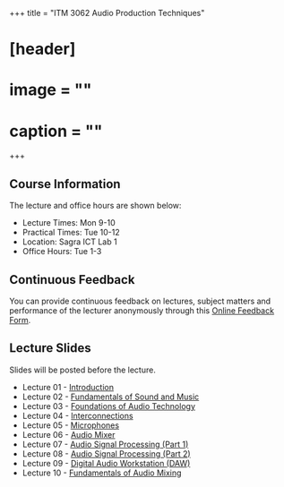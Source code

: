 +++
title = "ITM 3062 Audio Production Techniques"

# [header]
# image = ""
# caption = ""
+++

## Course Information
The lecture and office hours are shown below:

- Lecture Times: Mon 9-10
- Practical Times: Tue 10-12
- Location: Sagra ICT Lab 1
- Office Hours: Tue 1-3

## Continuous Feedback
You can provide continuous feedback on lectures, subject matters and performance of the lecturer anonymously through this [Online Feedback Form](https://goo.gl/forms/nNjjLcAC1CWMakt93).
 
## Lecture Slides
Slides will be posted before the lecture.

- Lecture 01 - [Introduction](https://academic.nimal.info/files/ITM3062_01_Introduction.pdf)
- Lecture 02 - [Fundamentals of Sound and Music](https://academic.nimal.info/files/ITM3062_02_Sound_and_Music.pdf)
- Lecture 03 - [Foundations of Audio Technology](https://academic.nimal.info/files/ITM3062_03_Audio_Technology.pdf)
- Lecture 04 - [Interconnections](https://academic.nimal.info/files/ITM3062_04_Interconnections.pdf)
- Lecture 05 - [Microphones](https://academic.nimal.info/files/ITM3062_05_Microphones.pdf)
- Lecture 06 - [Audio Mixer](https://academic.nimal.info/files/ITM3062_06_Audio_Mixer.pdf)
- Lecture 07 - [Audio Signal Processing (Part 1)](https://academic.nimal.info/files/ITM3062_07_Audio_Signal_Processing_1.pdf)
- Lecture 08 - [Audio Signal Processing (Part 2)](https://academic.nimal.info/files/ITM3062_08_Audio_Signal_Processing_2.pdf)
- Lecture 09 - [Digital Audio Workstation (DAW)](https://academic.nimal.info/files/ITM3062_09_DAW.pdf)
- Lecture 10 - [Fundamentals of Audio Mixing](https://academic.nimal.info/files/ITM3062_10_Mixing.pdf)
